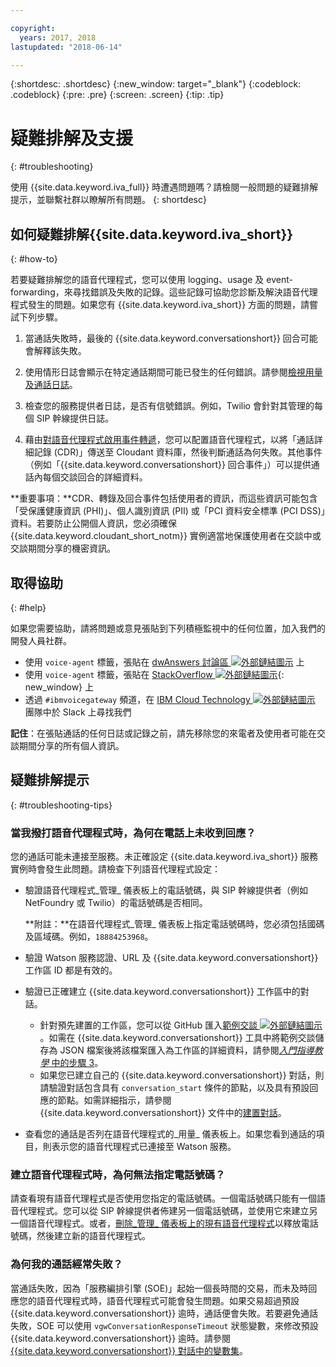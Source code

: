 ```yaml
---

copyright:
  years: 2017, 2018
lastupdated: "2018-06-14"

---
```


{:shortdesc: .shortdesc}
{:new_window: target="_blank"}
{:codeblock: .codeblock}
{:pre: .pre}
{:screen: .screen}
{:tip: .tip}

# 疑難排解及支援
{: #troubleshooting}

使用 {{site.data.keyword.iva_full}} 時遭遇問題嗎？請檢閱一般問題的疑難排解提示，並聯繫社群以瞭解所有問題。
{: shortdesc}

## 如何疑難排解{{site.data.keyword.iva_short}}
{: #how-to}

若要疑難排解您的語音代理程式，您可以使用 logging、usage 及 event-forwarding，來尋找錯誤及失敗的記錄。這些記錄可協助您診斷及解決語音代理程式發生的問題。如果您有 {{site.data.keyword.iva_short}} 方面的問題，請嘗試下列步驟。

1. 當通話失敗時，最後的 {{site.data.keyword.conversationshort}} 回合可能會解釋該失敗。

1. 使用情形日誌會顯示在特定通話期間可能已發生的任何錯誤。請參閱[檢視用量及通話日誌](logging.html)。

1. 檢查您的服務提供者日誌，是否有信號錯誤。例如，Twilio 會針對其管理的每個 SIP 幹線提供日誌。

1. 藉由[對語音代理程式啟用事件轉遞](event-forwarding.html)，您可以配置語音代理程式，以將「通話詳細記錄 (CDR)」傳送至 Cloudant 資料庫，然後判斷通話為何失敗。其他事件（例如「{{site.data.keyword.conversationshort}} 回合事件」）可以提供通話內每個交談回合的詳細資料。

**重要事項：**CDR、轉錄及回合事件包括使用者的資訊，而這些資訊可能包含「受保護健康資訊 (PHI)」、個人識別資訊 (PII) 或「PCI 資料安全標準 (PCI DSS)」資料。若要防止公開個人資訊，您必須確保 {{site.data.keyword.cloudant_short_notm}} 實例適當地保護使用者在交談中或交談期間分享的機密資訊。


## 取得協助
{: #help}

如果您需要協助，請將問題或意見張貼到下列積極監視中的任何位置，加入我們的開發人員社群。

* 使用 `voice-agent` 標籤，張貼在 [dwAnswers 討論區 ![外部鏈結圖示](../../icons/launch-glyph.svg "外部鏈結圖示")](https://developer.ibm.com/answers/topics/voice-agent/) 上
* 使用 `voice-agent` 標籤，張貼在 [StackOverflow ![外部鏈結圖示](../../icons/launch-glyph.svg "外部鏈結圖示")](http://stackoverflow.com/questions/tagged/voice-agent){: new_window} 上
* 透過 `#ibmvoicegateway` 頻道，在 [IBM Cloud Technology ![外部鏈結圖示](../../icons/launch-glyph.svg "外部鏈結圖示")](https://slack-invite-ibm-cloud-tech.mybluemix.net/) 團隊中於 Slack 上尋找我們

**記住**：在張貼通話的任何日誌或記錄之前，請先移除您的來電者及使用者可能在交談期間分享的所有個人資訊。

## 疑難排解提示
{: #troubleshooting-tips}

### 當我撥打語音代理程式時，為何在電話上未收到回應？

您的通話可能未連接至服務。未正確設定 {{site.data.keyword.iva_short}} 服務實例時會發生此問題。請檢查下列語音代理程式設定：

* 驗證語音代理程式_管理_ 儀表板上的電話號碼，與 SIP 幹線提供者（例如 NetFoundry 或 Twilio）的電話號碼是否相同。

   **附註：**在語音代理程式_管理_ 儀表板上指定電話號碼時，您必須包括國碼及區域碼。例如，`18884253968`。

* 驗證 Watson 服務認證、URL 及 {{site.data.keyword.conversationshort}} 工作區 ID 都是有效的。
* 驗證已正確建立 {{site.data.keyword.conversationshort}} 工作區中的對話。
  * 針對預先建置的工作區，您可以從 GitHub 匯入[範例交談 ![外部鏈結圖示](../../icons/launch-glyph.svg "外部鏈結圖示")](https://github.com/WASdev/sample.voice.gateway/blob/master/conversation/voice-gateway-conversation-en.json)。如需在 {{site.data.keyword.conversationshort}} 工具中將範例交談儲存為 JSON 檔案後將該檔案匯入為工作區的詳細資料，請參閱[*入門指導教學* 中的步驟 3](getting-started.html#step3)。
  * 如果您已建立自己的 {{site.data.keyword.conversationshort}} 對話，則請驗證對話包含具有 `conversation_start` 條件的節點，以及具有預設回應的節點。如需詳細指示，請參閱 {{site.data.keyword.conversationshort}} 文件中的[建置對話](../conversation/dialog-build.html)。
* 查看您的通話是否列在語音代理程式的_用量_ 儀表板上。如果您看到通話的項目，則表示您的語音代理程式已連接至 Watson 服務。

### 建立語音代理程式時，為何無法指定電話號碼？

請查看現有語音代理程式是否使用您指定的電話號碼。一個電話號碼只能有一個語音代理程式。您可以從 SIP 幹線提供者佈建另一個電話號碼，並使用它來建立另一個語音代理程式。或者，[刪除_管理_ 儀表板上的現有語音代理程式](managing.html#delete_va)以釋放電話號碼，然後建立新的語音代理程式。

### 為何我的通話經常失敗？

當通話失敗，因為「服務編排引擎 (SOE)」起始一個長時間的交易，而未及時回應您的語音代理程式時，語音代理程式可能會發生問題。如果交易超過預設 {{site.data.keyword.conversationshort}} 逾時，通話便會失敗。若要避免通話失敗，SOE 可以使用 `vgwConversationResponseTimeout` 狀態變數，來修改預設 {{site.data.keyword.conversationshort}} 逾時。請參閱 [{{site.data.keyword.conversationshort}} 對話中的變數集](https://www.ibm.com/support/knowledgecenter/SS4U29/api.html#variables-conv)。
